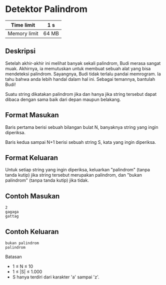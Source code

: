 # Detektor Palindrom

| Time limit |  1 s |
| --- | --- |
| Memory limit | 64 MB |

## Deskripsi

Setelah akhir-akhir ini melihat banyak sekali palindrom, Budi merasa sangat muak. Akhirnya, ia memutuskan untuk membuat sebuah alat yang bisa mendeteksi palindrom. Sayangnya, Budi tidak terlalu pandai memrogram. Ia tahu bahwa anda lebih handal dalam hal ini. Sebagai temannya, bantulah Budi!

Suatu string dikatakan palindrom jika dan hanya jika string tersebut dapat dibaca dengan sama baik dari depan maupun belakang.

## Format Masukan

Baris pertama berisi sebuah bilangan bulat N, banyaknya string yang ingin diperiksa.

Baris kedua sampai N+1 berisi sebuah string S, kata yang ingin diperiksa.

## Format Keluaran

Untuk setiap string yang ingin diperiksa, keluarkan "palindrom" (tanpa tanda kutip) jika string tersebut merupakan palindrom, dan "bukan palindrom" (tanpa tanda kutip) jika tidak.

## Contoh Masukan

    2
    gagaga
    gattag

## Contoh Keluaran

    bukan palindrom
    palindrom

Batasan

- 1 ≤ N ≤ 10
- 1 ≤ |S| ≤ 1.000
- S hanya terdiri dari karakter 'a' sampai 'z'.
